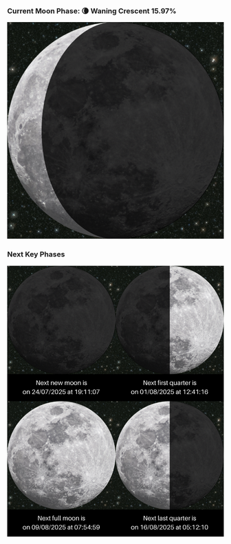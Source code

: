 ### Current Moon Phase: 🌘 Waning Crescent 15.97%
![Moon Phase](moonphase.png)
### Next Key Phases
![Gallery](gallery.png)